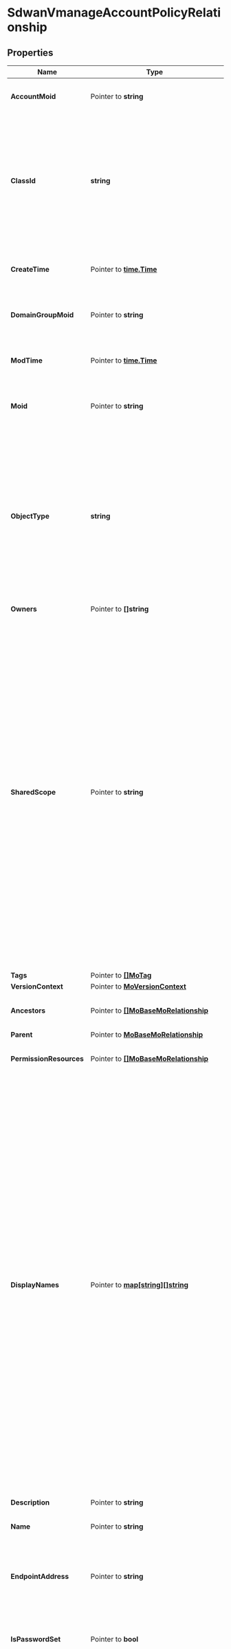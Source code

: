 # SdwanVmanageAccountPolicyRelationship

## Properties

Name | Type | Description | Notes
------------ | ------------- | ------------- | -------------
**AccountMoid** | Pointer to **string** | The Account ID for this managed object. | [optional] [readonly] 
**ClassId** | **string** | The concrete type of this complex type. Its value must be the same as the &#39;objectType&#39; property. The OpenAPI document references this property as a discriminator value. | [readonly] 
**CreateTime** | Pointer to [**time.Time**](time.Time.md) | The time when this managed object was created. | [optional] [readonly] 
**DomainGroupMoid** | Pointer to **string** | The DomainGroup ID for this managed object. | [optional] [readonly] 
**ModTime** | Pointer to [**time.Time**](time.Time.md) | The time when this managed object was last modified. | [optional] [readonly] 
**Moid** | Pointer to **string** | The unique identifier of this Managed Object instance. | [optional] 
**ObjectType** | **string** | The fully-qualified type of this managed object, i.e. the class name. This property is optional. The ObjectType is implied from the URL path. If specified, the value of objectType must match the class name specified in the URL path. | [readonly] 
**Owners** | Pointer to **[]string** |  | [optional] 
**SharedScope** | Pointer to **string** | Intersight provides pre-built workflows, tasks and policies to end users through global catalogs. Objects that are made available through global catalogs are said to have a &#39;shared&#39; ownership. Shared objects are either made globally available to all end users or restricted to end users based on their license entitlement. Users can use this property to differentiate the scope (global or a specific license tier) to which a shared MO belongs. | [optional] [readonly] 
**Tags** | Pointer to [**[]MoTag**](mo.Tag.md) |  | [optional] 
**VersionContext** | Pointer to [**MoVersionContext**](mo.VersionContext.md) |  | [optional] 
**Ancestors** | Pointer to [**[]MoBaseMoRelationship**](mo.BaseMo.Relationship.md) | An array of relationships to moBaseMo resources. | [optional] [readonly] 
**Parent** | Pointer to [**MoBaseMoRelationship**](mo.BaseMo.Relationship.md) |  | [optional] 
**PermissionResources** | Pointer to [**[]MoBaseMoRelationship**](mo.BaseMo.Relationship.md) | An array of relationships to moBaseMo resources. | [optional] [readonly] 
**DisplayNames** | Pointer to [**map[string][]string**](array.md) | A set of display names for the MO resource. These names are calculated based on other properties of the MO and potentially properties of Ancestor MOs. Displaynames are intended as a way to provide a normalized user appropriate name for an MO, especially for MOs which do not have a &#39;Name&#39; property, which is the case for much of the inventory discovered from managed targets. There are a limited number of keys, currently &#39;short&#39; and &#39;hierarchical&#39;. The value is an array and clients should use the first element of the array. | [optional] [readonly] 
**Description** | Pointer to **string** | Description of the policy. | [optional] 
**Name** | Pointer to **string** | Name of the concrete policy. | [optional] 
**EndpointAddress** | Pointer to **string** | VManage server hostname (FQDN) that the acccount holds information for. | [optional] 
**IsPasswordSet** | Pointer to **bool** | Indicates whether the value of the &#39;password&#39; property has been set. | [optional] [readonly] 
**Password** | Pointer to **string** | Local password for authenticating with the vManage server. | [optional] 
**Port** | Pointer to **int64** | VManage Port number on which the application is running. | [optional] 
**Username** | Pointer to **string** | Local username for authenticating with the vManage server. | [optional] 
**Organization** | Pointer to [**OrganizationOrganizationRelationship**](organization.Organization.Relationship.md) |  | [optional] 
**Profiles** | Pointer to [**[]SdwanProfileRelationship**](sdwan.Profile.Relationship.md) | An array of relationships to sdwanProfile resources. | [optional] 

## Methods

### NewSdwanVmanageAccountPolicyRelationship

`func NewSdwanVmanageAccountPolicyRelationship(classId string, objectType string, ) *SdwanVmanageAccountPolicyRelationship`

NewSdwanVmanageAccountPolicyRelationship instantiates a new SdwanVmanageAccountPolicyRelationship object
This constructor will assign default values to properties that have it defined,
and makes sure properties required by API are set, but the set of arguments
will change when the set of required properties is changed

### NewSdwanVmanageAccountPolicyRelationshipWithDefaults

`func NewSdwanVmanageAccountPolicyRelationshipWithDefaults() *SdwanVmanageAccountPolicyRelationship`

NewSdwanVmanageAccountPolicyRelationshipWithDefaults instantiates a new SdwanVmanageAccountPolicyRelationship object
This constructor will only assign default values to properties that have it defined,
but it doesn't guarantee that properties required by API are set

### GetAccountMoid

`func (o *SdwanVmanageAccountPolicyRelationship) GetAccountMoid() string`

GetAccountMoid returns the AccountMoid field if non-nil, zero value otherwise.

### GetAccountMoidOk

`func (o *SdwanVmanageAccountPolicyRelationship) GetAccountMoidOk() (*string, bool)`

GetAccountMoidOk returns a tuple with the AccountMoid field if it's non-nil, zero value otherwise
and a boolean to check if the value has been set.

### SetAccountMoid

`func (o *SdwanVmanageAccountPolicyRelationship) SetAccountMoid(v string)`

SetAccountMoid sets AccountMoid field to given value.

### HasAccountMoid

`func (o *SdwanVmanageAccountPolicyRelationship) HasAccountMoid() bool`

HasAccountMoid returns a boolean if a field has been set.

### GetClassId

`func (o *SdwanVmanageAccountPolicyRelationship) GetClassId() string`

GetClassId returns the ClassId field if non-nil, zero value otherwise.

### GetClassIdOk

`func (o *SdwanVmanageAccountPolicyRelationship) GetClassIdOk() (*string, bool)`

GetClassIdOk returns a tuple with the ClassId field if it's non-nil, zero value otherwise
and a boolean to check if the value has been set.

### SetClassId

`func (o *SdwanVmanageAccountPolicyRelationship) SetClassId(v string)`

SetClassId sets ClassId field to given value.


### GetCreateTime

`func (o *SdwanVmanageAccountPolicyRelationship) GetCreateTime() time.Time`

GetCreateTime returns the CreateTime field if non-nil, zero value otherwise.

### GetCreateTimeOk

`func (o *SdwanVmanageAccountPolicyRelationship) GetCreateTimeOk() (*time.Time, bool)`

GetCreateTimeOk returns a tuple with the CreateTime field if it's non-nil, zero value otherwise
and a boolean to check if the value has been set.

### SetCreateTime

`func (o *SdwanVmanageAccountPolicyRelationship) SetCreateTime(v time.Time)`

SetCreateTime sets CreateTime field to given value.

### HasCreateTime

`func (o *SdwanVmanageAccountPolicyRelationship) HasCreateTime() bool`

HasCreateTime returns a boolean if a field has been set.

### GetDomainGroupMoid

`func (o *SdwanVmanageAccountPolicyRelationship) GetDomainGroupMoid() string`

GetDomainGroupMoid returns the DomainGroupMoid field if non-nil, zero value otherwise.

### GetDomainGroupMoidOk

`func (o *SdwanVmanageAccountPolicyRelationship) GetDomainGroupMoidOk() (*string, bool)`

GetDomainGroupMoidOk returns a tuple with the DomainGroupMoid field if it's non-nil, zero value otherwise
and a boolean to check if the value has been set.

### SetDomainGroupMoid

`func (o *SdwanVmanageAccountPolicyRelationship) SetDomainGroupMoid(v string)`

SetDomainGroupMoid sets DomainGroupMoid field to given value.

### HasDomainGroupMoid

`func (o *SdwanVmanageAccountPolicyRelationship) HasDomainGroupMoid() bool`

HasDomainGroupMoid returns a boolean if a field has been set.

### GetModTime

`func (o *SdwanVmanageAccountPolicyRelationship) GetModTime() time.Time`

GetModTime returns the ModTime field if non-nil, zero value otherwise.

### GetModTimeOk

`func (o *SdwanVmanageAccountPolicyRelationship) GetModTimeOk() (*time.Time, bool)`

GetModTimeOk returns a tuple with the ModTime field if it's non-nil, zero value otherwise
and a boolean to check if the value has been set.

### SetModTime

`func (o *SdwanVmanageAccountPolicyRelationship) SetModTime(v time.Time)`

SetModTime sets ModTime field to given value.

### HasModTime

`func (o *SdwanVmanageAccountPolicyRelationship) HasModTime() bool`

HasModTime returns a boolean if a field has been set.

### GetMoid

`func (o *SdwanVmanageAccountPolicyRelationship) GetMoid() string`

GetMoid returns the Moid field if non-nil, zero value otherwise.

### GetMoidOk

`func (o *SdwanVmanageAccountPolicyRelationship) GetMoidOk() (*string, bool)`

GetMoidOk returns a tuple with the Moid field if it's non-nil, zero value otherwise
and a boolean to check if the value has been set.

### SetMoid

`func (o *SdwanVmanageAccountPolicyRelationship) SetMoid(v string)`

SetMoid sets Moid field to given value.

### HasMoid

`func (o *SdwanVmanageAccountPolicyRelationship) HasMoid() bool`

HasMoid returns a boolean if a field has been set.

### GetObjectType

`func (o *SdwanVmanageAccountPolicyRelationship) GetObjectType() string`

GetObjectType returns the ObjectType field if non-nil, zero value otherwise.

### GetObjectTypeOk

`func (o *SdwanVmanageAccountPolicyRelationship) GetObjectTypeOk() (*string, bool)`

GetObjectTypeOk returns a tuple with the ObjectType field if it's non-nil, zero value otherwise
and a boolean to check if the value has been set.

### SetObjectType

`func (o *SdwanVmanageAccountPolicyRelationship) SetObjectType(v string)`

SetObjectType sets ObjectType field to given value.


### GetOwners

`func (o *SdwanVmanageAccountPolicyRelationship) GetOwners() []string`

GetOwners returns the Owners field if non-nil, zero value otherwise.

### GetOwnersOk

`func (o *SdwanVmanageAccountPolicyRelationship) GetOwnersOk() (*[]string, bool)`

GetOwnersOk returns a tuple with the Owners field if it's non-nil, zero value otherwise
and a boolean to check if the value has been set.

### SetOwners

`func (o *SdwanVmanageAccountPolicyRelationship) SetOwners(v []string)`

SetOwners sets Owners field to given value.

### HasOwners

`func (o *SdwanVmanageAccountPolicyRelationship) HasOwners() bool`

HasOwners returns a boolean if a field has been set.

### GetSharedScope

`func (o *SdwanVmanageAccountPolicyRelationship) GetSharedScope() string`

GetSharedScope returns the SharedScope field if non-nil, zero value otherwise.

### GetSharedScopeOk

`func (o *SdwanVmanageAccountPolicyRelationship) GetSharedScopeOk() (*string, bool)`

GetSharedScopeOk returns a tuple with the SharedScope field if it's non-nil, zero value otherwise
and a boolean to check if the value has been set.

### SetSharedScope

`func (o *SdwanVmanageAccountPolicyRelationship) SetSharedScope(v string)`

SetSharedScope sets SharedScope field to given value.

### HasSharedScope

`func (o *SdwanVmanageAccountPolicyRelationship) HasSharedScope() bool`

HasSharedScope returns a boolean if a field has been set.

### GetTags

`func (o *SdwanVmanageAccountPolicyRelationship) GetTags() []MoTag`

GetTags returns the Tags field if non-nil, zero value otherwise.

### GetTagsOk

`func (o *SdwanVmanageAccountPolicyRelationship) GetTagsOk() (*[]MoTag, bool)`

GetTagsOk returns a tuple with the Tags field if it's non-nil, zero value otherwise
and a boolean to check if the value has been set.

### SetTags

`func (o *SdwanVmanageAccountPolicyRelationship) SetTags(v []MoTag)`

SetTags sets Tags field to given value.

### HasTags

`func (o *SdwanVmanageAccountPolicyRelationship) HasTags() bool`

HasTags returns a boolean if a field has been set.

### GetVersionContext

`func (o *SdwanVmanageAccountPolicyRelationship) GetVersionContext() MoVersionContext`

GetVersionContext returns the VersionContext field if non-nil, zero value otherwise.

### GetVersionContextOk

`func (o *SdwanVmanageAccountPolicyRelationship) GetVersionContextOk() (*MoVersionContext, bool)`

GetVersionContextOk returns a tuple with the VersionContext field if it's non-nil, zero value otherwise
and a boolean to check if the value has been set.

### SetVersionContext

`func (o *SdwanVmanageAccountPolicyRelationship) SetVersionContext(v MoVersionContext)`

SetVersionContext sets VersionContext field to given value.

### HasVersionContext

`func (o *SdwanVmanageAccountPolicyRelationship) HasVersionContext() bool`

HasVersionContext returns a boolean if a field has been set.

### GetAncestors

`func (o *SdwanVmanageAccountPolicyRelationship) GetAncestors() []MoBaseMoRelationship`

GetAncestors returns the Ancestors field if non-nil, zero value otherwise.

### GetAncestorsOk

`func (o *SdwanVmanageAccountPolicyRelationship) GetAncestorsOk() (*[]MoBaseMoRelationship, bool)`

GetAncestorsOk returns a tuple with the Ancestors field if it's non-nil, zero value otherwise
and a boolean to check if the value has been set.

### SetAncestors

`func (o *SdwanVmanageAccountPolicyRelationship) SetAncestors(v []MoBaseMoRelationship)`

SetAncestors sets Ancestors field to given value.

### HasAncestors

`func (o *SdwanVmanageAccountPolicyRelationship) HasAncestors() bool`

HasAncestors returns a boolean if a field has been set.

### SetAncestorsNil

`func (o *SdwanVmanageAccountPolicyRelationship) SetAncestorsNil(b bool)`

 SetAncestorsNil sets the value for Ancestors to be an explicit nil

### UnsetAncestors
`func (o *SdwanVmanageAccountPolicyRelationship) UnsetAncestors()`

UnsetAncestors ensures that no value is present for Ancestors, not even an explicit nil
### GetParent

`func (o *SdwanVmanageAccountPolicyRelationship) GetParent() MoBaseMoRelationship`

GetParent returns the Parent field if non-nil, zero value otherwise.

### GetParentOk

`func (o *SdwanVmanageAccountPolicyRelationship) GetParentOk() (*MoBaseMoRelationship, bool)`

GetParentOk returns a tuple with the Parent field if it's non-nil, zero value otherwise
and a boolean to check if the value has been set.

### SetParent

`func (o *SdwanVmanageAccountPolicyRelationship) SetParent(v MoBaseMoRelationship)`

SetParent sets Parent field to given value.

### HasParent

`func (o *SdwanVmanageAccountPolicyRelationship) HasParent() bool`

HasParent returns a boolean if a field has been set.

### GetPermissionResources

`func (o *SdwanVmanageAccountPolicyRelationship) GetPermissionResources() []MoBaseMoRelationship`

GetPermissionResources returns the PermissionResources field if non-nil, zero value otherwise.

### GetPermissionResourcesOk

`func (o *SdwanVmanageAccountPolicyRelationship) GetPermissionResourcesOk() (*[]MoBaseMoRelationship, bool)`

GetPermissionResourcesOk returns a tuple with the PermissionResources field if it's non-nil, zero value otherwise
and a boolean to check if the value has been set.

### SetPermissionResources

`func (o *SdwanVmanageAccountPolicyRelationship) SetPermissionResources(v []MoBaseMoRelationship)`

SetPermissionResources sets PermissionResources field to given value.

### HasPermissionResources

`func (o *SdwanVmanageAccountPolicyRelationship) HasPermissionResources() bool`

HasPermissionResources returns a boolean if a field has been set.

### SetPermissionResourcesNil

`func (o *SdwanVmanageAccountPolicyRelationship) SetPermissionResourcesNil(b bool)`

 SetPermissionResourcesNil sets the value for PermissionResources to be an explicit nil

### UnsetPermissionResources
`func (o *SdwanVmanageAccountPolicyRelationship) UnsetPermissionResources()`

UnsetPermissionResources ensures that no value is present for PermissionResources, not even an explicit nil
### GetDisplayNames

`func (o *SdwanVmanageAccountPolicyRelationship) GetDisplayNames() map[string][]string`

GetDisplayNames returns the DisplayNames field if non-nil, zero value otherwise.

### GetDisplayNamesOk

`func (o *SdwanVmanageAccountPolicyRelationship) GetDisplayNamesOk() (*map[string][]string, bool)`

GetDisplayNamesOk returns a tuple with the DisplayNames field if it's non-nil, zero value otherwise
and a boolean to check if the value has been set.

### SetDisplayNames

`func (o *SdwanVmanageAccountPolicyRelationship) SetDisplayNames(v map[string][]string)`

SetDisplayNames sets DisplayNames field to given value.

### HasDisplayNames

`func (o *SdwanVmanageAccountPolicyRelationship) HasDisplayNames() bool`

HasDisplayNames returns a boolean if a field has been set.

### SetDisplayNamesNil

`func (o *SdwanVmanageAccountPolicyRelationship) SetDisplayNamesNil(b bool)`

 SetDisplayNamesNil sets the value for DisplayNames to be an explicit nil

### UnsetDisplayNames
`func (o *SdwanVmanageAccountPolicyRelationship) UnsetDisplayNames()`

UnsetDisplayNames ensures that no value is present for DisplayNames, not even an explicit nil
### GetDescription

`func (o *SdwanVmanageAccountPolicyRelationship) GetDescription() string`

GetDescription returns the Description field if non-nil, zero value otherwise.

### GetDescriptionOk

`func (o *SdwanVmanageAccountPolicyRelationship) GetDescriptionOk() (*string, bool)`

GetDescriptionOk returns a tuple with the Description field if it's non-nil, zero value otherwise
and a boolean to check if the value has been set.

### SetDescription

`func (o *SdwanVmanageAccountPolicyRelationship) SetDescription(v string)`

SetDescription sets Description field to given value.

### HasDescription

`func (o *SdwanVmanageAccountPolicyRelationship) HasDescription() bool`

HasDescription returns a boolean if a field has been set.

### GetName

`func (o *SdwanVmanageAccountPolicyRelationship) GetName() string`

GetName returns the Name field if non-nil, zero value otherwise.

### GetNameOk

`func (o *SdwanVmanageAccountPolicyRelationship) GetNameOk() (*string, bool)`

GetNameOk returns a tuple with the Name field if it's non-nil, zero value otherwise
and a boolean to check if the value has been set.

### SetName

`func (o *SdwanVmanageAccountPolicyRelationship) SetName(v string)`

SetName sets Name field to given value.

### HasName

`func (o *SdwanVmanageAccountPolicyRelationship) HasName() bool`

HasName returns a boolean if a field has been set.

### GetEndpointAddress

`func (o *SdwanVmanageAccountPolicyRelationship) GetEndpointAddress() string`

GetEndpointAddress returns the EndpointAddress field if non-nil, zero value otherwise.

### GetEndpointAddressOk

`func (o *SdwanVmanageAccountPolicyRelationship) GetEndpointAddressOk() (*string, bool)`

GetEndpointAddressOk returns a tuple with the EndpointAddress field if it's non-nil, zero value otherwise
and a boolean to check if the value has been set.

### SetEndpointAddress

`func (o *SdwanVmanageAccountPolicyRelationship) SetEndpointAddress(v string)`

SetEndpointAddress sets EndpointAddress field to given value.

### HasEndpointAddress

`func (o *SdwanVmanageAccountPolicyRelationship) HasEndpointAddress() bool`

HasEndpointAddress returns a boolean if a field has been set.

### GetIsPasswordSet

`func (o *SdwanVmanageAccountPolicyRelationship) GetIsPasswordSet() bool`

GetIsPasswordSet returns the IsPasswordSet field if non-nil, zero value otherwise.

### GetIsPasswordSetOk

`func (o *SdwanVmanageAccountPolicyRelationship) GetIsPasswordSetOk() (*bool, bool)`

GetIsPasswordSetOk returns a tuple with the IsPasswordSet field if it's non-nil, zero value otherwise
and a boolean to check if the value has been set.

### SetIsPasswordSet

`func (o *SdwanVmanageAccountPolicyRelationship) SetIsPasswordSet(v bool)`

SetIsPasswordSet sets IsPasswordSet field to given value.

### HasIsPasswordSet

`func (o *SdwanVmanageAccountPolicyRelationship) HasIsPasswordSet() bool`

HasIsPasswordSet returns a boolean if a field has been set.

### GetPassword

`func (o *SdwanVmanageAccountPolicyRelationship) GetPassword() string`

GetPassword returns the Password field if non-nil, zero value otherwise.

### GetPasswordOk

`func (o *SdwanVmanageAccountPolicyRelationship) GetPasswordOk() (*string, bool)`

GetPasswordOk returns a tuple with the Password field if it's non-nil, zero value otherwise
and a boolean to check if the value has been set.

### SetPassword

`func (o *SdwanVmanageAccountPolicyRelationship) SetPassword(v string)`

SetPassword sets Password field to given value.

### HasPassword

`func (o *SdwanVmanageAccountPolicyRelationship) HasPassword() bool`

HasPassword returns a boolean if a field has been set.

### GetPort

`func (o *SdwanVmanageAccountPolicyRelationship) GetPort() int64`

GetPort returns the Port field if non-nil, zero value otherwise.

### GetPortOk

`func (o *SdwanVmanageAccountPolicyRelationship) GetPortOk() (*int64, bool)`

GetPortOk returns a tuple with the Port field if it's non-nil, zero value otherwise
and a boolean to check if the value has been set.

### SetPort

`func (o *SdwanVmanageAccountPolicyRelationship) SetPort(v int64)`

SetPort sets Port field to given value.

### HasPort

`func (o *SdwanVmanageAccountPolicyRelationship) HasPort() bool`

HasPort returns a boolean if a field has been set.

### GetUsername

`func (o *SdwanVmanageAccountPolicyRelationship) GetUsername() string`

GetUsername returns the Username field if non-nil, zero value otherwise.

### GetUsernameOk

`func (o *SdwanVmanageAccountPolicyRelationship) GetUsernameOk() (*string, bool)`

GetUsernameOk returns a tuple with the Username field if it's non-nil, zero value otherwise
and a boolean to check if the value has been set.

### SetUsername

`func (o *SdwanVmanageAccountPolicyRelationship) SetUsername(v string)`

SetUsername sets Username field to given value.

### HasUsername

`func (o *SdwanVmanageAccountPolicyRelationship) HasUsername() bool`

HasUsername returns a boolean if a field has been set.

### GetOrganization

`func (o *SdwanVmanageAccountPolicyRelationship) GetOrganization() OrganizationOrganizationRelationship`

GetOrganization returns the Organization field if non-nil, zero value otherwise.

### GetOrganizationOk

`func (o *SdwanVmanageAccountPolicyRelationship) GetOrganizationOk() (*OrganizationOrganizationRelationship, bool)`

GetOrganizationOk returns a tuple with the Organization field if it's non-nil, zero value otherwise
and a boolean to check if the value has been set.

### SetOrganization

`func (o *SdwanVmanageAccountPolicyRelationship) SetOrganization(v OrganizationOrganizationRelationship)`

SetOrganization sets Organization field to given value.

### HasOrganization

`func (o *SdwanVmanageAccountPolicyRelationship) HasOrganization() bool`

HasOrganization returns a boolean if a field has been set.

### GetProfiles

`func (o *SdwanVmanageAccountPolicyRelationship) GetProfiles() []SdwanProfileRelationship`

GetProfiles returns the Profiles field if non-nil, zero value otherwise.

### GetProfilesOk

`func (o *SdwanVmanageAccountPolicyRelationship) GetProfilesOk() (*[]SdwanProfileRelationship, bool)`

GetProfilesOk returns a tuple with the Profiles field if it's non-nil, zero value otherwise
and a boolean to check if the value has been set.

### SetProfiles

`func (o *SdwanVmanageAccountPolicyRelationship) SetProfiles(v []SdwanProfileRelationship)`

SetProfiles sets Profiles field to given value.

### HasProfiles

`func (o *SdwanVmanageAccountPolicyRelationship) HasProfiles() bool`

HasProfiles returns a boolean if a field has been set.

### SetProfilesNil

`func (o *SdwanVmanageAccountPolicyRelationship) SetProfilesNil(b bool)`

 SetProfilesNil sets the value for Profiles to be an explicit nil

### UnsetProfiles
`func (o *SdwanVmanageAccountPolicyRelationship) UnsetProfiles()`

UnsetProfiles ensures that no value is present for Profiles, not even an explicit nil

[[Back to Model list]](../README.md#documentation-for-models) [[Back to API list]](../README.md#documentation-for-api-endpoints) [[Back to README]](../README.md)


